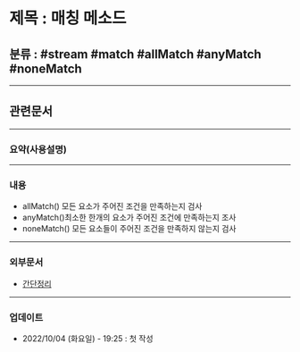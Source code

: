 # 제목 : 매칭 메소드

## 분류 : #stream #match #allMatch #anyMatch #noneMatch

---
## 관련문서

----
### 요약(사용설명)

---
### 내용
- allMatch() 모든 요소가 주어진 조건을 만족하는지 검사
- anyMatch()최소한 한개의 요소가 주어진 조건에 만족하는지 조사
- noneMatch() 모든 요소들이 주어진 조건을 만족하지 않는지 검사

----
### 외부문서
- [간단정리](https://cornswrold.tistory.com/300)

----
### 업데이트
-  2022/10/04 (화요일) - 19:25 : 첫 작성
